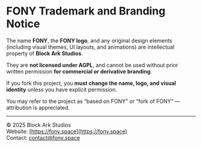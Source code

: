 # FONY Trademark and Branding Notice

The name **FONY**, the **FONY logo**, and any original design elements
(including visual themes, UI layouts, and animations) are intellectual property of **Block Ark Studios**.

They are **not licensed under AGPL**, and cannot be used without prior written permission **for commercial or derivative branding**.

If you fork this project, you **must change the name, logo, and visual identity** unless you have explicit permission.

You may refer to the project as “based on FONY” or “fork of FONY” — attribution is appreciated.

---

© 2025 Block Ark Studios  
Website: [https://fony.space](https://fony.space)  
Contact: contact@fony.space
